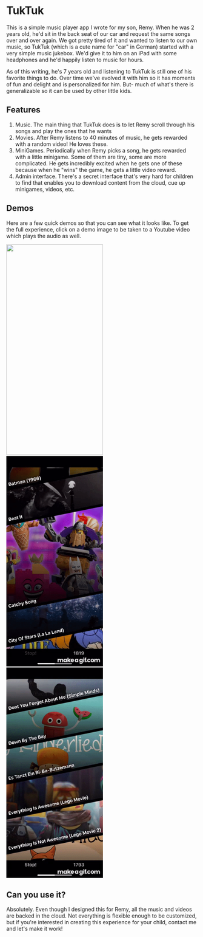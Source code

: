 # TukTuk
This is a simple music player app I wrote for my son, Remy. When he was 2 years old, he'd sit in the back seat of our car and request the same songs over and over again. We got pretty tired of it and wanted to listen to our own music, so TukTuk (which is a cute name for "car" in German) started with a very simple music jukebox. We'd give it to him on an iPad with some headphones and he'd happily listen to music for hours.

As of this writing, he's 7 years old and listening to TukTuk is still one of his favorite things to do. Over time we've evolved it with him so it has moments of fun and delight and is personalized for him. But- much of what's there is generalizable so it can be used by other little kids.

## Features
1. Music. The main thing that TukTuk does is to let Remy scroll through his songs and play the ones that he wants
2. Movies. After Remy listens to 40 minutes of music, he gets rewarded with a random video! He loves these.
3. MiniGames. Periodically when Remy picks a song, he gets rewarded with a little minigame. Some of them are tiny, some are more complicated. He gets incredibly excited when he gets one of these because when he "wins" the game, he gets a little video reward.
4. Admin interface. There's a secret interface that's very hard for children to find that enables you to download content from the cloud, cue up minigames, videos, etc.

## Demos
Here are a few quick demos so that you can see what it looks like. To get the full experience, click on a demo image to be taken to a Youtube video which plays the audio as well.

<a href="https://www.youtube.com/watch?v=_wMdDbZUeYA"><img src="/Demo/TukTuk_startup_demo.gif" width="255" height="554"/></a>
<a href="https://www.youtube.com/watch?v=hK1JI0XgkgA"><img src="/Demo/TukTuk_admin_interface_demo.gif" width="255" height="554"/></a>
<a href="https://www.youtube.com/watch?v=14orQdS3btY"><img src="/Demo/TukTuk_MiniGame_demo.gif" width="255" height="554"/></a>

## Can you use it?
Absolutely. Even though I designed this for Remy, all the music and videos are backed in the cloud. Not everything is flexible enough to be customized, but if you're interested in creating this experience for your child, contact me and let's make it work!
